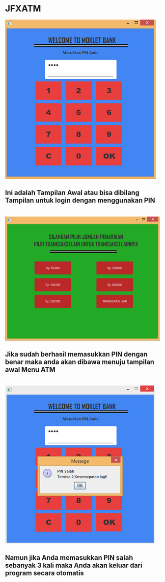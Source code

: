 # JFXATM
![alt text](src/tugasatm/3.PNG)
## Ini adalah Tampilan Awal atau bisa dibilang Tampilan untuk login dengan menggunakan PIN 
#
#
![alt text](src/tugasatm/4.PNG)
## Jika sudah berhasil memasukkan PIN dengan benar maka anda akan dibawa menuju tampilan awal Menu ATM
#
#
![alt text](src/tugasatm/5.PNG)
## Namun jika Anda memasukkan PIN salah sebanyak 3 kali maka Anda akan keluar dari program secara otomatis
